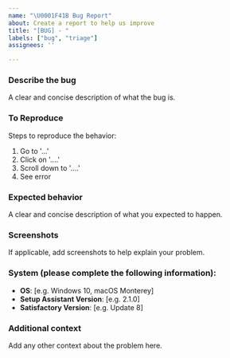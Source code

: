 ```yaml
---
name: "\U0001F41B Bug Report"
about: Create a report to help us improve
title: "[BUG] - "
labels: ["bug", "triage"]
assignees: ''

---
```


### Describe the bug
A clear and concise description of what the bug is.

### To Reproduce
Steps to reproduce the behavior:
1. Go to '...'
2. Click on '....'
3. Scroll down to '....'
4. See error

### Expected behavior
A clear and concise description of what you expected to happen.

### Screenshots
If applicable, add screenshots to help explain your problem.

### System (please complete the following information):
 - **OS**: [e.g. Windows 10, macOS Monterey]
 - **Setup Assistant Version**: [e.g. 2.1.0]
 - **Satisfactory Version**: [e.g. Update 8]

### Additional context
Add any other context about the problem here. 